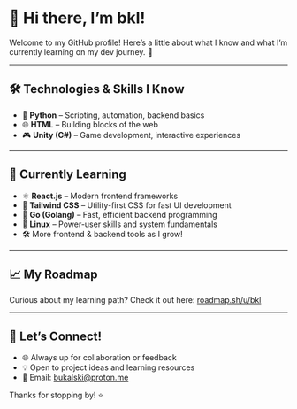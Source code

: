 # 👋 Hi there, I’m bkl!

Welcome to my GitHub profile! Here’s a little about what I know and what I’m currently learning on my dev journey. 🚀

---

## 🛠️ Technologies & Skills I Know

- 🐍 **Python** – Scripting, automation, backend basics
- 🌐 **HTML** – Building blocks of the web
- 🎮 **Unity (C#)** – Game development, interactive experiences

---

## 🌱 Currently Learning

- ⚛️ **React.js** – Modern frontend frameworks
- 🎨 **Tailwind CSS** – Utility-first CSS for fast UI development
- 🦫 **Go (Golang)** – Fast, efficient backend programming
- 🐧 **Linux** – Power-user skills and system fundamentals
- 🛠️ More frontend & backend tools as I grow!

---

## 📈 My Roadmap

Curious about my learning path? Check it out here: [roadmap.sh/u/bkl](https://roadmap.sh/u/bkl)

---

## 🤝 Let’s Connect!

- 🌐 Always up for collaboration or feedback
- 💡 Open to project ideas and learning resources
- 📧 Email: bukalski@proton.me

Thanks for stopping by! ⭐
